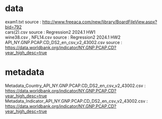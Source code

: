 # data
exam1.txt source : http://www.freeaca.com/new/library/BoardFileView.aspx?bid=792 \
cars(2).csv source : Regression2 2024.1 HW1 \
wine38.csv , NFL14.csv source : Regression2 2024.1 HW2 \
API_NY.GNP.PCAP.CD_DS2_en_csv_v2_43002.csv source : https://data.worldbank.org/indicator/NY.GNP.PCAP.CD?year_high_desc=true

# metadata
Metadata_Country_API_NY.GNP.PCAP.CD_DS2_en_csv_v2_43002.csv : https://data.worldbank.org/indicator/NY.GNP.PCAP.CD?year_high_desc=true \
Metadata_Indicator_API_NY.GNP.PCAP.CD_DS2_en_csv_v2_43002.csv : https://data.worldbank.org/indicator/NY.GNP.PCAP.CD?year_high_desc=true

